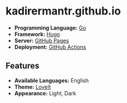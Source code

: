 # kadirermantr.github.io

- **Programming Language:** [Go](https://github.com/golang/go)
- **Framework:** [Hugo](https://github.com/gohugoio/hugo)
- **Server:** [GitHub Pages](https://pages.github.com)
- **Deployment:** [GitHub Actions](https://github.com/features/actions)

## Features

- **Available Languages:** English
- **Theme:** [LoveIt](https://github.com/kadirermantr/LoveIt)
- **Appearance:** Light, Dark
